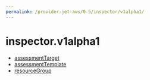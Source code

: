 ```yaml
---
permalink: /provider-jet-aws/0.5/inspector/v1alpha1/
---
```


# inspector.v1alpha1



* [assessmentTarget](assessmentTarget.md)
* [assessmentTemplate](assessmentTemplate.md)
* [resourceGroup](resourceGroup.md)